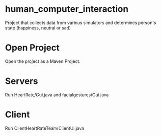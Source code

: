 # human_computer_interaction
Project that collects data from various simulators and determines person's state (happiness, neutral or sad)

# Open Project
Open the project as a Maven Project.

# Servers
Run HeartRate/Gui.java and facialgestures/Gui.java

# Client
Run ClientHeartRateTeam/ClientUI.java

